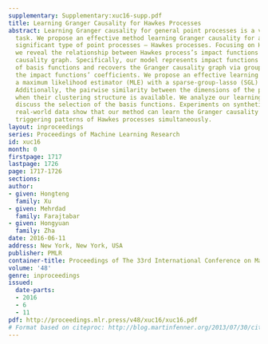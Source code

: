 ```yaml
---
supplementary: Supplementary:xuc16-supp.pdf
title: Learning Granger Causality for Hawkes Processes
abstract: Learning Granger causality for general point processes is a very challenging
  task. We propose an effective method learning Granger causality for a special but
  significant type of point processes — Hawkes processes. Focusing on Hawkes processes,
  we reveal the relationship between Hawkes process’s impact functions and its Granger
  causality graph. Specifically, our model represents impact functions using a series
  of basis functions and recovers the Granger causality graph via group sparsity of
  the impact functions’ coefficients. We propose an effective learning algorithm combining
  a maximum likelihood estimator (MLE) with a sparse-group-lasso (SGL) regularizer.
  Additionally, the pairwise similarity between the dimensions of the process is considered
  when their clustering structure is available. We analyze our learning method and
  discuss the selection of the basis functions. Experiments on synthetic data and
  real-world data show that our method can learn the Granger causality graph and the
  triggering patterns of Hawkes processes simultaneously.
layout: inproceedings
series: Proceedings of Machine Learning Research
id: xuc16
month: 0
firstpage: 1717
lastpage: 1726
page: 1717-1726
sections: 
author:
- given: Hongteng
  family: Xu
- given: Mehrdad
  family: Farajtabar
- given: Hongyuan
  family: Zha
date: 2016-06-11
address: New York, New York, USA
publisher: PMLR
container-title: Proceedings of The 33rd International Conference on Machine Learning
volume: '48'
genre: inproceedings
issued:
  date-parts:
  - 2016
  - 6
  - 11
pdf: http://proceedings.mlr.press/v48/xuc16/xuc16.pdf
# Format based on citeproc: http://blog.martinfenner.org/2013/07/30/citeproc-yaml-for-bibliographies/
---
```

